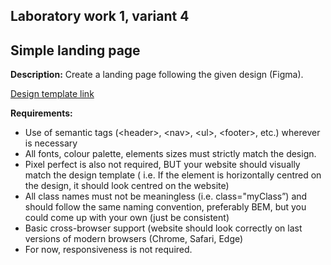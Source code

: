Laboratory work 1, variant 4
---------
## Simple landing page

**Description:** Create a landing page following the given design (Figma).

[Design template link](https://www.figma.com/file/pRfvOqsPgu7HrlMPgLKkto/LabWork1-V4)

**Requirements:**
- Use of semantic tags (\<header\>, \<nav\>, \<ul\>, \<footer\>, etc.) wherever is necessary
- All fonts, colour palette, elements sizes must strictly match the design.
- Pixel perfect is also not required, BUT your website should visually match the design template (
i.e. If the element is horizontally centred on the design, it should look centred on the website)
- All class names must not be meaningless (i.e. class="myClass”) and should follow the same naming convention, 
preferably BEM, but you could come up with your own (just be consistent)
- Basic cross-browser support (website should look correctly on last versions of modern browsers (Chrome, Safari, Edge)
- For now, responsiveness is not required.
